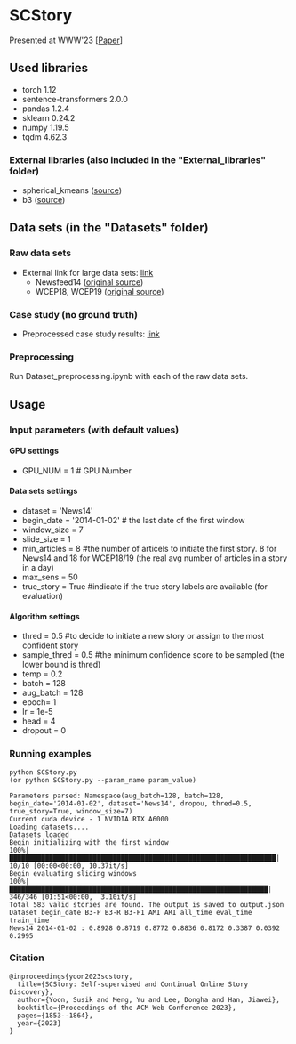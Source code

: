 # SCStory 
Presented at WWW'23 [[Paper](https://dl.acm.org/doi/abs/10.1145/3543507.3583507)]

## Used libraries
- torch 1.12
- sentence-transformers 2.0.0
- pandas 1.2.4
- sklearn 0.24.2
- numpy 1.19.5
- tqdm 4.62.3
### External libraries (also included in the "External_libraries" folder)
- spherical_kmeans ([source](https://github.com/rfayat/spherecluster/blob/scikit_update/spherecluster/spherical_kmeans.py))
- b3 ([source](https://github.com/m-wiesner/BCUBED/blob/master/B3score/b3.py))

## Data sets (in the "Datasets" folder)
### Raw data sets
- External link for large data sets: [link](https://www.dropbox.com/sh/fu4i5lghdq18cfs/AABZvrPRXs2qal9rlpnFicBDa?dl=0)
  - Newsfeed14 ([original source](https://github.com/Priberam/news-clustering/blob/master/download_data.sh))
  - WCEP18, WCEP19 ([original source](https://github.com/complementizer/wcep-mds-dataset))
### Case study (no ground truth)
- Preprocessed case study results: [link]()

### Preprocessing
Run Dataset_preprocessing.ipynb with each of the raw data sets.

## Usage
### Input parameters (with default values)
#### GPU settings
- GPU_NUM = 1 # GPU Number
#### Data sets settings
- dataset = 'News14'
- begin_date = '2014-01-02' # the last date of the first window
- window_size = 7
- slide_size = 1
- min_articles = 8 #the number of articels to initiate the first story. 8 for News14 and 18 for WCEP18/19 (the real avg number of articles in a story in a day)
- max_sens = 50
- true_story = True #indicate if the true story labels are available (for evaluation)
#### Algorithm settings
- thred = 0.5 #to decide to initiate a new story or assign to the most confident story
- sample_thred = 0.5 #the minimum confidence score to be sampled (the lower bound is thred)
- temp = 0.2
- batch = 128
- aug_batch = 128
- epoch= 1
- lr = 1e-5
- head = 4
- dropout = 0

### Running examples
```
python SCStory.py
(or python SCStory.py --param_name param_value)

Parameters parsed: Namespace(aug_batch=128, batch=128, begin_date='2014-01-02', dataset='News14', dropou, thred=0.5, true_story=True, window_size=7)
Current cuda device - 1 NVIDIA RTX A6000
Loading datasets....
Datasets loaded
Begin initializing with the first window
100%|███████████████████████████████████████████████████████████████████| 10/10 [00:00<00:00, 10.37it/s]
Begin evaluating sliding windows
100%|█████████████████████████████████████████████████████████████████| 346/346 [01:51<00:00,  3.10it/s]
Total 583 valid stories are found. The output is saved to output.json
Dataset begin_date B3-P B3-R B3-F1 AMI ARI all_time eval_time train_time
News14 2014-01-02 : 0.8928 0.8719 0.8772 0.8836 0.8172 0.3387 0.0392 0.2995
```

### Citation
```
@inproceedings{yoon2023scstory,
  title={SCStory: Self-supervised and Continual Online Story Discovery},
  author={Yoon, Susik and Meng, Yu and Lee, Dongha and Han, Jiawei},
  booktitle={Proceedings of the ACM Web Conference 2023},
  pages={1853--1864},
  year={2023}
}
```

